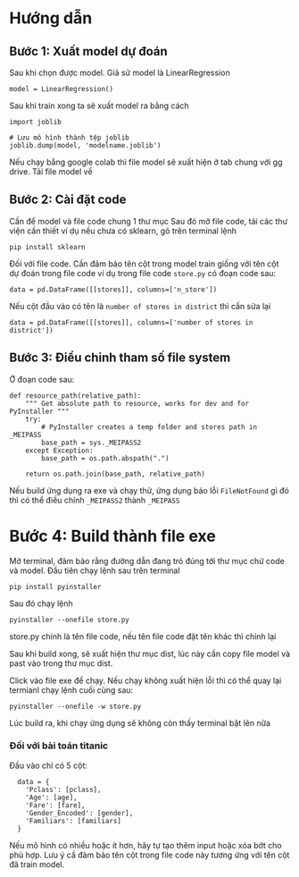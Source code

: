 # Hướng dẫn
## Bước 1: Xuất model dự đoán

Sau khi chọn được model. Giả sử model là LinearRegression
```
model = LinearRegression()
```

Sau khi train xong ta sẽ xuất model ra bằng cách

```
import joblib

# Lưu mô hình thành tệp joblib
joblib.dump(model, 'modelname.joblib')
```
Nếu chạy bằng google colab thì file model sẽ xuất hiện ở tab chung với
gg drive. Tải file model về

## Bước 2: Cài đặt code

Cần để model và file code chung 1 thư mục
Sau đó mở file code, tải các thư viện cần thiết
ví dụ nếu chưa có sklearn, gõ trên terminal lệnh
```
pip install sklearn
```

Đối với file code. Cần đảm bảo tên cột trong model train giống với tên
cột dự đoán trong file code
ví dụ trong file code `store.py` có đoạn code sau:
```
data = pd.DataFrame([[stores]], columns=['n_store'])
```

Nếu cột đầu vào có tên là `number of stores in district` thì cần sửa lại
```
data = pd.DataFrame([[stores]], columns=['number of stores in district'])
```

## Bước 3: Điều chỉnh tham số file system
Ở đoạn code sau:
```
def resource_path(relative_path):
    """ Get absolute path to resource, works for dev and for PyInstaller """
    try:
        # PyInstaller creates a temp folder and stores path in _MEIPASS
        base_path = sys._MEIPASS2
    except Exception:
        base_path = os.path.abspath(".")

    return os.path.join(base_path, relative_path)
```

Nếu build ứng dụng ra exe và chạy thử, ứng dụng báo lỗi `FileNotFound` gì đó thì có thể điều chỉnh `_MEIPASS2` thành `_MEIPASS`

# Bước 4: Build thành file exe

Mở terminal, đảm bảo rằng đường dẫn đang trỏ đúng tới thư mục chứ code và model.
Đầu tiên chạy lệnh sau trên terminal
```
pip install pyinstaller
```
Sau đó chạy lệnh
```
pyinstaller --onefile store.py
```
store.py chính là tên file code, nếu tên file code đặt tên khác thì
chỉnh lại

Sau khi build xong, sẽ xuất hiện thư mục dist, lúc này cần copy file model và past vào trong thư mục dist.

Click vào file exe để chạy. Nếu chạy không xuất hiện lỗi thì có thể quay lại termianl chạy lệnh cuối cùng sau:
```
pyinstaller --onefile -w store.py
```

Lúc build ra, khi chạy ứng dụng sẽ không còn thấy terminal bật lên nữa

### Đối với bài toán titanic
Đầu vào chỉ có 5 cột:
```
  data = {
    'Pclass': [pclass],
    'Age': [age],
    'Fare': [fare],
    'Gender_Encoded': [gender],
    'Familiars': [familiars]
  }
```

Nếu mô hình có nhiều hoặc ít hơn, hãy tự tạo thêm input hoặc xóa bớt cho phù hợp. Lưu ý cầ đảm bảo tên cột trong file code này tương ứng với tên cột đã train model.
